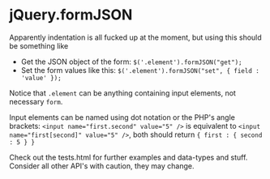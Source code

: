 jQuery.formJSON
===================

Apparently indentation is all fucked up at the moment, but using this should be something like

* Get the JSON object of the form: `$('.element').formJSON("get");` 
* Set the form values like this: `$('.element').formJSON("set", { field : 'value' });`

Notice that `.element` can be anything containing input elements, not necessary `form`.

Input elements can be named using dot notation or the PHP's angle brackets: `<input name="first.second" value="5" />` is equivalent to `<input name="first[second]" value="5" />`, both should return `{ first : { second : 5 } }`

Check out the tests.html for further examples and data-types and stuff. Consider all other API's with caution, they may change.